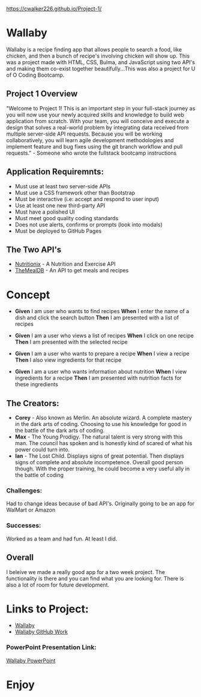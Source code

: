https://cwalker226.github.io/Project-1/

# Wallaby
Wallaby is a recipe finding app that allows people to search a food, like chicken, and then a bunch of recipe's involving chicken will show up. This was a project made with HTML, CSS, Bulma, and JavaScript using two API's and making them co-exist together beautifully...This was also a project for U of O Coding Bootcamp.

## Project 1 Overview
"Welcome to Project 1! This is an important step in your full-stack journey as you will now use your newly acquired skills and knowledge to build web application from scratch. With your team, you will conceive and execute a design that solves a real-world problem by integrating data received from multiple server-side API requests. Because you will be working collaboratively, you will learn agile development methodologies and implement feature and bug fixes using the git branch workflow and pull requests." - Someone who wrote the fullstack bootcamp instructions


## Application Requiremnts:
* Must use at least two server-side APIs
* Must use a CSS framework other than Bootstrap
* Must be interactive (i.e: accept and respond to user input)
* Use at least one new third-party API
* Must have a polished UI
* Must meet good quality coding standards
* Does not use alerts, confirms or prompts (look into modals)
* Must be deployed to GitHub Pages

## The Two API's
* [Nutritionix](https://www.nutritionix.com/) - A Nutrition and Exercise API
* [TheMealDB](https://www.themealdb.com/api.php) - An API to get meals and recipes

# Concept
* **Given** I am user who wants to find recipes
**When** I enter the name of a dish and click the search button
**Then** I am presented with a list of recipes

* **Given** I am a user who views a list of recipes
**When** I click on one recipe
**Then** I am presented with the selected recipe

* **Given** I am a user who wants to prepare a recipe
**When** I view a recipe
**Then** I also view ingredients for that recipe

* **Given** I am a user who wants information about nutrition
**When** I view ingredients for a recipe
**Then** I am presented with nutrition facts for these ingredients

## The Creators:
* **Corey** - Also known as Merlin. An absolute wizard. A complete mastery in the dark arts of coding. Choosing to use his knowledge for good in the battle of the dark arts of coding.
* **Max** - The Young Prodigy. The natural talent is very strong with this man. The council has spoken and is honestly kind of scared of what his power could turn into. 
* **Ian** - The Lost Child. Displays signs of great potential. Then displays signs of complete and absolute incompetence. Overall good person though. With the proper training, he could become a very useful ally in the battle of coding

### Challenges:
Had to change ideas because of bad API's. Originally going to be an app for WalMart or Amazon

### Successes:
Worked as a team and had fun. At least I did.

## Overall
I beleive we made a really good app for a two week project. The functionality is there and you can find what you are looking for. There is also a lot of room for future development. 

# Links to Project:
* [Wallaby](https://ianbenjohn.github.io/Project-1/)
* [Wallaby GitHub Work](https://github.com/ianbenjohn/Project-1)

### PowerPoint Presentation Link:
[Wallaby PowerPoint](https://docs.google.com/presentation/d/1IknqAAXEQs--ZDAA-deP9JFVdXye6dHig-BfICVE_FI/edit#slide=id.p)

# Enjoy


